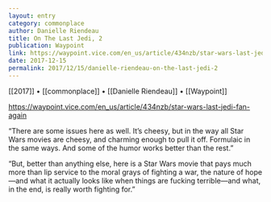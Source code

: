 ```yaml
---
layout: entry
category: commonplace
author: Danielle Riendeau
title: On The Last Jedi, 2
publication: Waypoint
link: https://waypoint.vice.com/en_us/article/434nzb/star-wars-last-jedi-fan-again
date: 2017-12-15
permalink: 2017/12/15/danielle-riendeau-on-the-last-jedi-2
---
```


[[2017]] • [[commonplace]] • [[Danielle Riendeau]] • [[Waypoint]] 

https://waypoint.vice.com/en_us/article/434nzb/star-wars-last-jedi-fan-again

“There are some issues here as well. It’s cheesy, but in the way all Star Wars movies are cheesy, and charming enough to pull it off. Formulaic in the same ways. And some of the humor works better than the rest.”

“But, better than anything else, here is a Star Wars movie that pays much more than lip service to the moral grays of fighting a war, the nature of hope—and what it actually looks like when things are fucking terrible—and what, in the end, is really worth fighting for.”

